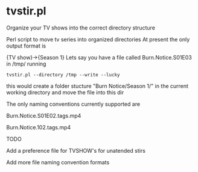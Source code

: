 tvstir.pl
=========

Organize your TV shows into the correct directory structure

Perl script to move tv series into organized directories
At present the only output format is 

{TV show}->{Season 1}
Lets say you have a file called Burn.Notice.S01E03 in /tmp/
running 

`tvstir.pl --directory /tmp --write --lucky`


this would create a folder stucture "Burn Notice/Season 1/" in 
the current working directory and move the file into this dir

The only naming conventions currently supported are

Burn.Notice.S01E02.tags.mp4

Burn.Notice.102.tags.mp4

TODO

Add a preference file for TVSHOW's for unatended stirs

Add more file naming convention formats 
